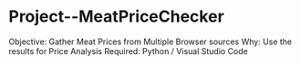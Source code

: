 # Project--MeatPriceChecker
Objective: Gather Meat Prices from Multiple Browser sources
Why: Use the results for Price Analysis
Required: Python / Visual Studio Code

